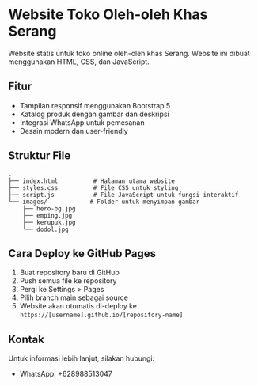 # Website Toko Oleh-oleh Khas Serang

Website statis untuk toko online oleh-oleh khas Serang. Website ini dibuat menggunakan HTML, CSS, dan JavaScript.

## Fitur

- Tampilan responsif menggunakan Bootstrap 5
- Katalog produk dengan gambar dan deskripsi
- Integrasi WhatsApp untuk pemesanan
- Desain modern dan user-friendly

## Struktur File

```
.
├── index.html          # Halaman utama website
├── styles.css          # File CSS untuk styling
├── script.js           # File JavaScript untuk fungsi interaktif
└── images/            # Folder untuk menyimpan gambar
    ├── hero-bg.jpg
    ├── emping.jpg
    ├── kerupuk.jpg
    └── dodol.jpg
```

## Cara Deploy ke GitHub Pages

1. Buat repository baru di GitHub
2. Push semua file ke repository
3. Pergi ke Settings > Pages
4. Pilih branch main sebagai source
5. Website akan otomatis di-deploy ke `https://[username].github.io/[repository-name]`

## Kontak

Untuk informasi lebih lanjut, silakan hubungi:
- WhatsApp: +628988513047 